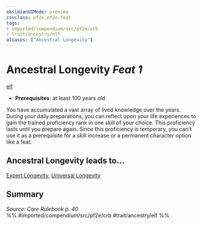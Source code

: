 ```yaml
---
obsidianUIMode: preview
cssclass: pf2e,pf2e-feat
tags:
- imported/compendium/src/pf2e/crb
- trait/ancestry/elf
aliases: ["Ancestral Longevity"]
---
```

# Ancestral Longevity  *Feat 1*  
[elf](elf.md)  

- **Prerequisites**: at least 100 years old

You have accumulated a vast array of lived knowledge over the years. During your daily preparations, you can reflect upon your life experiences to gain the trained proficiency rank in one skill of your choice. This proficiency lasts until you prepare again. Since this proficiency is temporary, you can't use it as a prerequisite for a skill increase or a permanent character option like a feat.

## Ancestral Longevity leads to...

[Expert Longevity](expert-longevity.md), [Universal Longevity](universal-longevity.md)

## Summary

*Source: Core Rulebook p. 40*  
%% #imported/compendium/src/pf2e/crb #trait/ancestry/elf %%